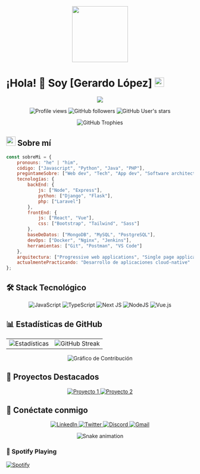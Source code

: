 <div align="center">
  <img height="150" src="https://camo.githubusercontent.com/62da68eb62b1e5f175f7d1f0191dd89a653d7908feb22d37d4a0ab07365d6791/68747470733a2f2f6d656469612e67697068792e636f6d2f6d656469612f4d3967624264396e6244724f5475314d71782f67697068792e676966"/>
</div>

# ¡Hola! 👋 Soy [Gerardo López] <img src="https://media.giphy.com/media/hvRJCLFzcasrR4ia7z/giphy.gif" width="25">

<div align="center">
  <img src="https://readme-typing-svg.herokuapp.com/?lines=Desarrollador+Full+Stack;Apasionado+por+la+tecnología;Siempre+aprendiendo+algo+nuevo&font=Fira%20Code&center=true&width=440&height=45&color=f75c7e&vCenter=true&size=22">
</div>

<p align="center">
  <img src="https://komarev.com/ghpvc/?username=TU_USERNAME&style=flat-square&color=blue" alt="Profile views"/>
  <img src="https://img.shields.io/github/followers/TU_USERNAME?label=Followers&style=social" alt="GitHub followers"/>
  <img src="https://img.shields.io/github/stars/TU_USERNAME?affiliations=OWNER%2CCOLLABORATOR&style=social" alt="GitHub User's stars"/>
</p>

<p align="center">
  <img src="https://github-profile-trophy.vercel.app/?username=TU_USERNAME&theme=radical&no-frame=false&no-bg=true&margin-w=4&row=1" alt="GitHub Trophies"/>
</p>

## <img src="https://media2.giphy.com/media/QssGEmpkyEOhBCb7e1/giphy.gif?cid=ecf05e47a0n3gi1bfqntqmob8g9aid1oyj2wr3ds3mg700bl&rid=giphy.gif" width="25"> Sobre mí

```javascript
const sobreMi = {
    pronouns: "he" | "him",
    código: ["Javascript", "Python", "Java", "PHP"],
    pregúntameSobre: ["Web dev", "Tech", "App dev", "Software architecture"],
    tecnologías: {
        backEnd: {
            js: ["Node", "Express"],
            python: ["Django", "Flask"],
            php: ["Laravel"]
        },
        frontEnd: {
            js: ["React", "Vue"],
            css: ["Bootstrap", "Tailwind", "Sass"]
        },
        baseDeDatos: ["MongoDB", "MySQL", "PostgreSQL"],
        devOps: ["Docker", "Nginx", "Jenkins"],
        herramientas: ["Git", "Postman", "VS Code"]
    },
    arquitectura: ["Progressive web applications", "Single page applications"],
    actualmentePracticando: "Desarrollo de aplicaciones cloud-native"
};
```

## 🛠️ Stack Tecnológico

<p align="center">
<img src="https://img.shields.io/badge/javascript-%23323330.svg?style=for-the-badge&logo=javascript&logoColor=%23F7DF1E" alt="JavaScript"/>
<img src="https://img.shields.io/badge/typescript-%23007ACC.svg?style=for-the-badge&logo=typescript&logoColor=white" alt="TypeScript"/>
<img src="https://img.shields.io/badge/Next-black?style=for-the-badge&logo=next.js&logoColor=white" alt="Next JS"/>
<img src="https://img.shields.io/badge/node.js-6DA55F?style=for-the-badge&logo=node.js&logoColor=white" alt="NodeJS"/>
<img src="https://img.shields.io/badge/vuejs-%2335495e.svg?style=for-the-badge&logo=vuedotjs&logoColor=%234FC08D" alt="Vue.js"/>
</p>

## 📊 Estadísticas de GitHub

<p align="center">
  <table align="center">
    <tr>
      <td>
        <img src="https://github-readme-stats.vercel.app/api?username=TU_USERNAME&show_icons=true&theme=radical" alt="Estadísticas"/>
      </td>
      <td>
        <img src="https://github-readme-streak-stats.herokuapp.com/?user=TU_USERNAME&theme=radical" alt="GitHub Streak"/>
      </td>
    </tr>
  </table>
</p>

<p align="center">
  <img src="https://github-readme-activity-graph.vercel.app/graph?username=TU_USERNAME&theme=react-dark&hide_border=true" alt="Gráfico de Contribución"/>
</p>

## 🌟 Proyectos Destacados

<p align="center">
  <a href="https://github.com/TU_USERNAME/proyecto1">
    <img src="https://github-readme-stats.vercel.app/api/pin/?username=TU_USERNAME&repo=proyecto1&theme=radical" alt="Proyecto 1"/>
  </a>
  <a href="https://github.com/TU_USERNAME/proyecto2">
    <img src="https://github-readme-stats.vercel.app/api/pin/?username=TU_USERNAME&repo=proyecto2&theme=radical" alt="Proyecto 2"/>
  </a>
</p>

## 🤝 Conéctate conmigo

<p align="center">
  <a href="https://linkedin.com/in/TU_USUARIO">
    <img src="https://img.shields.io/badge/linkedin-%230077B5.svg?style=for-the-badge&logo=linkedin&logoColor=white" alt="LinkedIn"/>
  </a>
  <a href="https://twitter.com/TU_USUARIO">
    <img src="https://img.shields.io/badge/Twitter-%231DA1F2.svg?style=for-the-badge&logo=Twitter&logoColor=white" alt="Twitter"/>
  </a>
  <a href="https://discord.gg/TU_USUARIO">
    <img src="https://img.shields.io/badge/Discord-%237289DA.svg?style=for-the-badge&logo=discord&logoColor=white" alt="Discord"/>
  </a>
  <a href="mailto:tu.email@ejemplo.com">
    <img src="https://img.shields.io/badge/Gmail-D14836?style=for-the-badge&logo=gmail&logoColor=white" alt="Gmail"/>
  </a>
</p>

<div align="center">
  <img src="https://github.com/TU_USERNAME/TU_USERNAME/blob/output/github-contribution-grid-snake.svg" alt="Snake animation"/>
</div>

### 🎵 Spotify Playing

[![Spotify](https://novatorem-kyzbk7wxl-bardiesel.vercel.app/api/spotify)](https://open.spotify.com/user/TU_USUARIO_SPOTIFY)
